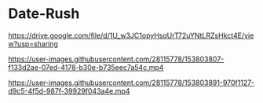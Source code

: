 # Date-Rush
https://drive.google.com/file/d/1U_w3JC1opyHsqUrT72uYNtLRZsHkct4E/view?usp=sharing


https://user-images.githubusercontent.com/28115778/153803807-f133d2ae-07ed-4178-b30e-b735eec7a54c.mp4



https://user-images.githubusercontent.com/28115778/153803891-970f1127-d9c5-4f5d-987f-39929f043a4e.mp4


